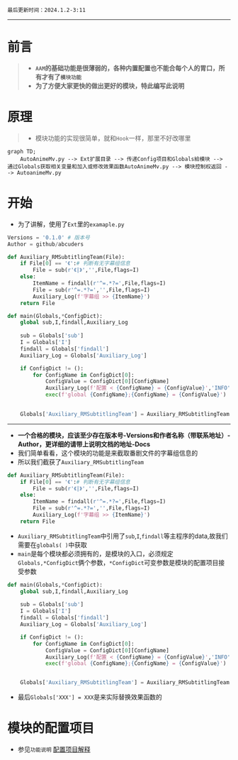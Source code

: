 `最后更新时间：2024.1.2-3:11` 
***

# 前言
> * **`AAM`的基础功能是很薄弱的，各种内置配置也不能合每个人的胃口，所有才有了`模块功能`**
> * **为了方便大家更快的做出更好的模块，特此编写此说明**

# 原理
> * 模块功能的实现很简单，就和`Hook`一样，那里不好改哪里
```Mermaid 
graph TD;
    AutoAnimeMv.py --> Ext扩展目录 --> 传递Config项目和Globals給模块 --> 通过Globals获取相关变量和加入或修改效果函数AutoAnimeMv.py --> 模块控制权返回 --> AutoanimeMv.py
```

# 开始 
* 为了讲解，使用了`Ext`里的`examaple.py`
```python
Versions = '0.1.0' # 版本号
Author = github/abcuders

def Auxiliary_RMSubtitlingTeam(File):
    if File[0] == '《':# 判断有无字幕组信息
        File = sub(r'《|》','',File,flags=I) 
    else:
        ItemName = findall(r'^=.*?=',File,flags=I)
        File = sub(r'^=.*?=','',File,flags=I)
        Auxiliary_Log(f'字幕组 >> {ItemName}')
    return File

def main(Globals,*ConfigDict):
    global sub,I,findall,Auxiliary_Log
    
    sub = Globals['sub']
    I = Globals['I']
    findall = Globals['findall']
    Auxiliary_Log = Globals['Auxiliary_Log']

    if ConfigDict != ():
        for ConfigName in ConfigDict[0]:
            ConfigValue = ConfigDict[0][ConfigName]
            Auxiliary_Log(f'配置 < {ConfigName} = {ConfigValue}','INFO')
            exec(f'global {ConfigName};{ConfigName} = {ConfigValue}')

    
    Globals['Auxiliary_RMSubtitlingTeam'] = Auxiliary_RMSubtitlingTeam
```
***

* **一个合格的模块，应该至少存在版本号-Versions和作者名称（带联系地址）-Author，更详细的请带上说明文档的地址-Docs**
* 我们简单看看，这个模块的功能是来截取番剧文件的字幕组信息的
* 所以我们截获了`Auxiliary_RMSubtitlingTeam`
```python
def Auxiliary_RMSubtitlingTeam(File):
    if File[0] == '《':# 判断有无字幕组信息
        File = sub(r'《|》','',File,flags=I) 
    else:
        ItemName = findall(r'^=.*?=',File,flags=I)
        File = sub(r'^=.*?=','',File,flags=I)
        Auxiliary_Log(f'字幕组 >> {ItemName}')
    return File
```
* `Auxiliary_RMSubtitlingTeam`中引用了`sub`,`I`,`findall`等主程序的data,故我们需要在`globals( )`中获取
* `main`是每个模块都必须拥有的，是模块的入口，必须规定`Globals,*ConfigDict`俩个参数，`*ConfigDict`可变参数是模块的配置项目接受参数
```python
def main(Globals,*ConfigDict):
    global sub,I,findall,Auxiliary_Log
    
    sub = Globals['sub']
    I = Globals['I']
    findall = Globals['findall']
    Auxiliary_Log = Globals['Auxiliary_Log']

    if ConfigDict != ():
        for ConfigName in ConfigDict[0]:
            ConfigValue = ConfigDict[0][ConfigName]
            Auxiliary_Log(f'配置 < {ConfigName} = {ConfigValue}','INFO')
            exec(f'global {ConfigName};{ConfigName} = {ConfigValue}')


    Globals['Auxiliary_RMSubtitlingTeam'] = Auxiliary_RMSubtitlingTeam
```
* 最后`Globals['XXX'] = XXX`是来实际替换效果函数的

# 模块的配置项目
* 参见`功能说明` [配置项目解释](../功能说明/配置项目解释.md)